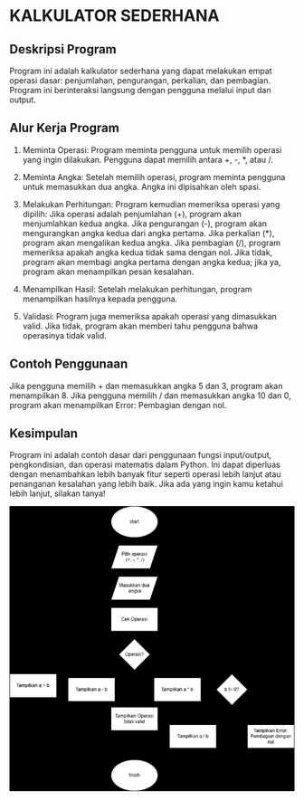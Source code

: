 # KALKULATOR SEDERHANA

## Deskripsi Program
Program ini adalah kalkulator sederhana yang dapat melakukan empat operasi dasar: penjumlahan, pengurangan, perkalian, dan pembagian. Program ini berinteraksi langsung dengan pengguna melalui input dan output.

## Alur Kerja Program
1. Meminta Operasi:
Program meminta pengguna untuk memilih operasi yang ingin dilakukan. Pengguna dapat memilih antara +, -, *, atau /.

2. Meminta Angka:
Setelah memilih operasi, program meminta pengguna untuk memasukkan dua angka. Angka ini dipisahkan oleh spasi.

3. Melakukan Perhitungan:
Program kemudian memeriksa operasi yang dipilih:
Jika operasi adalah penjumlahan (+), program akan menjumlahkan kedua angka.
Jika pengurangan (-), program akan mengurangkan angka kedua dari angka pertama.
Jika perkalian (*), program akan mengalikan kedua angka.
Jika pembagian (/), program memeriksa apakah angka kedua tidak sama dengan nol. Jika tidak, program akan membagi angka pertama dengan angka kedua; jika ya, program akan menampilkan pesan kesalahan.

4. Menampilkan Hasil:
Setelah melakukan perhitungan, program menampilkan hasilnya kepada pengguna.

5. Validasi:
Program juga memeriksa apakah operasi yang dimasukkan valid. Jika tidak, program akan memberi tahu pengguna bahwa operasinya tidak valid.

## Contoh Penggunaan
Jika pengguna memilih + dan memasukkan angka 5 dan 3, program akan menampilkan 8.
Jika pengguna memilih / dan memasukkan angka 10 dan 0, program akan menampilkan Error: Pembagian dengan nol.

## Kesimpulan
Program ini adalah contoh dasar dari penggunaan fungsi input/output, pengkondisian, dan operasi matematis dalam Python. Ini dapat diperluas dengan menambahkan lebih banyak fitur seperti operasi lebih lanjut atau penanganan kesalahan yang lebih baik. Jika ada yang ingin kamu ketahui lebih lanjut, silakan tanya!

![Integral](Gambar%20WhatsApp%202024-10-10%20pukul%2011.59.06_c5b2bf15.jpg)


